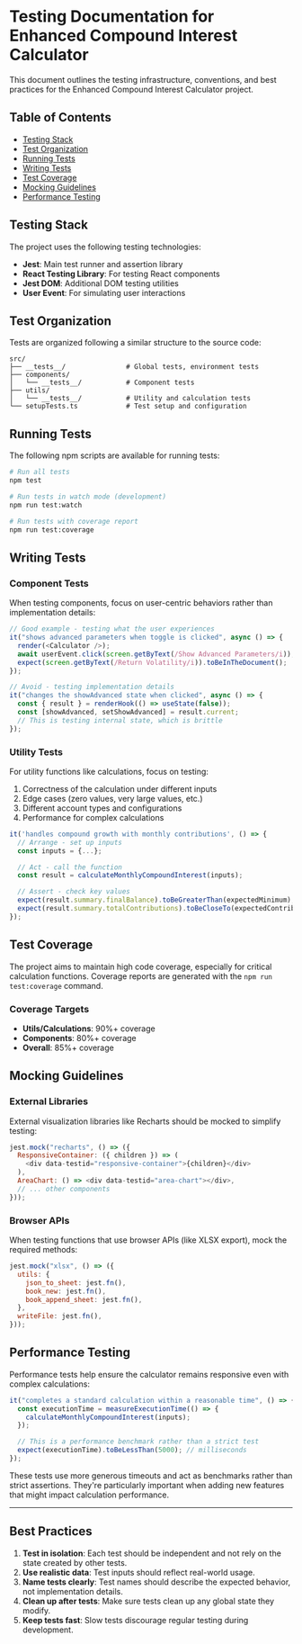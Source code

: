 # Testing Documentation for Enhanced Compound Interest Calculator

This document outlines the testing infrastructure, conventions, and best practices for the Enhanced Compound Interest Calculator project.

## Table of Contents

- [Testing Stack](#testing-stack)
- [Test Organization](#test-organization)
- [Running Tests](#running-tests)
- [Writing Tests](#writing-tests)
- [Test Coverage](#test-coverage)
- [Mocking Guidelines](#mocking-guidelines)
- [Performance Testing](#performance-testing)

## Testing Stack

The project uses the following testing technologies:

- **Jest**: Main test runner and assertion library
- **React Testing Library**: For testing React components
- **Jest DOM**: Additional DOM testing utilities
- **User Event**: For simulating user interactions

## Test Organization

Tests are organized following a similar structure to the source code:

```
src/
├── __tests__/               # Global tests, environment tests
├── components/
│   └── __tests__/           # Component tests
├── utils/
│   └── __tests__/           # Utility and calculation tests
└── setupTests.ts            # Test setup and configuration
```

## Running Tests

The following npm scripts are available for running tests:

```bash
# Run all tests
npm test

# Run tests in watch mode (development)
npm run test:watch

# Run tests with coverage report
npm run test:coverage
```

## Writing Tests

### Component Tests

When testing components, focus on user-centric behaviors rather than implementation details:

```javascript
// Good example - testing what the user experiences
it("shows advanced parameters when toggle is clicked", async () => {
  render(<Calculator />);
  await userEvent.click(screen.getByText(/Show Advanced Parameters/i));
  expect(screen.getByText(/Return Volatility/i)).toBeInTheDocument();
});

// Avoid - testing implementation details
it("changes the showAdvanced state when clicked", async () => {
  const { result } = renderHook(() => useState(false));
  const [showAdvanced, setShowAdvanced] = result.current;
  // This is testing internal state, which is brittle
});
```

### Utility Tests

For utility functions like calculations, focus on testing:

1. Correctness of the calculation under different inputs
2. Edge cases (zero values, very large values, etc.)
3. Different account types and configurations
4. Performance for complex calculations

```javascript
it('handles compound growth with monthly contributions', () => {
  // Arrange - set up inputs
  const inputs = {...};

  // Act - call the function
  const result = calculateMonthlyCompoundInterest(inputs);

  // Assert - check key values
  expect(result.summary.finalBalance).toBeGreaterThan(expectedMinimum);
  expect(result.summary.totalContributions).toBeCloseTo(expectedContributions, 0);
});
```

## Test Coverage

The project aims to maintain high code coverage, especially for critical calculation functions. Coverage reports are generated with the `npm run test:coverage` command.

### Coverage Targets

- **Utils/Calculations**: 90%+ coverage
- **Components**: 80%+ coverage
- **Overall**: 85%+ coverage

## Mocking Guidelines

### External Libraries

External visualization libraries like Recharts should be mocked to simplify testing:

```javascript
jest.mock("recharts", () => ({
  ResponsiveContainer: ({ children }) => (
    <div data-testid="responsive-container">{children}</div>
  ),
  AreaChart: () => <div data-testid="area-chart"></div>,
  // ... other components
}));
```

### Browser APIs

When testing functions that use browser APIs (like XLSX export), mock the required methods:

```javascript
jest.mock("xlsx", () => ({
  utils: {
    json_to_sheet: jest.fn(),
    book_new: jest.fn(),
    book_append_sheet: jest.fn(),
  },
  writeFile: jest.fn(),
}));
```

## Performance Testing

Performance tests help ensure the calculator remains responsive even with complex calculations:

```javascript
it("completes a standard calculation within a reasonable time", () => {
  const executionTime = measureExecutionTime(() => {
    calculateMonthlyCompoundInterest(inputs);
  });

  // This is a performance benchmark rather than a strict test
  expect(executionTime).toBeLessThan(5000); // milliseconds
});
```

These tests use more generous timeouts and act as benchmarks rather than strict assertions. They're particularly important when adding new features that might impact calculation performance.

---

## Best Practices

1. **Test in isolation**: Each test should be independent and not rely on the state created by other tests.
2. **Use realistic data**: Test inputs should reflect real-world usage.
3. **Name tests clearly**: Test names should describe the expected behavior, not implementation details.
4. **Clean up after tests**: Make sure tests clean up any global state they modify.
5. **Keep tests fast**: Slow tests discourage regular testing during development.
